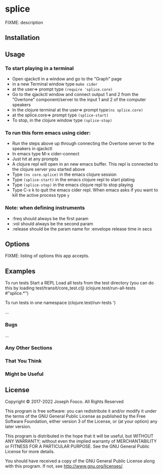# splice

FIXME: description

## Installation


## Usage

### To start playing in a terminal
- Open qjackctl in a window and go to the "Graph" page
- in a new Terminal window type `make cider`
- at the user=> prompt type `(require 'splice.core)`
- Go to the qjackctl window and connect output 1 and 2 from the "Overtone" component/server to
  the input 1 and 2 of the computer speakers
- In the clojure terminal at the user=> prompt type`(ns splice.core)`
- at the splice.core=> prompt type `(splice-start)`
- To stop, in the clojure window type `(splice-stop)`
 
### To run this form emacs using cider:
- Run the steps above up through connecting the Overtone server to the speakers in qjackctl
- In emacs type M-x cider-connect
- Just hit <enter> at any prompts
- A clojure repl will open in an new emacs buffer. This repl is connected to the clojure server you started above
- Type `(ns core.splice)` in the emacs clojure session
- Type `(splice-start)` in the emacs clojure repl to start plating
- Type `(splice-stop)` in the emacs clojure repl to stop playing
- Type C-x k to quit the emacs cider repl. When emacs asks if you want to kill the active process type `y`
 
### Note: when defining instruments 
- :freq should always be the first param 
- :vol should always be the second param
- :release should be the param name for :envelope release time in secs

## Options

FIXME: listing of options this app accepts.

## Examples

To run tests
  Start a REPL
  Load all tests from the test directory (you can do this
    by loading test/transit/core_test.clj)
  (clojure.test/run-all-tests #"splice.*")
  
To run tests in one namespace
  (clojure.test/run-tests '<namespace-test>)

...

### Bugs

...

### Any Other Sections
### That You Think
### Might be Useful

## License

Copyright © 2017-2022 Joseph Fosco. All Rights Reserved

This program is free software: you can redistribute it and/or modify
it under the terms of the GNU General Public License as published by
the Free Software Foundation, either version 3 of the License, or
(at your option) any later version.

This program is distributed in the hope that it will be useful,
but WITHOUT ANY WARRANTY; without even the implied warranty of
MERCHANTABILITY or FITNESS FOR A PARTICULAR PURPOSE.  See the
GNU General Public License for more details.

You should have received a copy of the GNU General Public License
along with this program.  If not, see <http://www.gnu.org/licenses/>.


